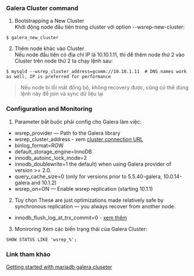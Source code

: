 ### Galera Cluster command

1. Bootstrapping a New Cluster <br>
Khởi động node đầu tiên trong cluster với option --wsrep-new-cluster:
```
$ galera_new_cluster
```
2. Thêm node khác vào Cluster <br>
Nếu node đầu tiên có địa chỉ IP là 10.10.1.11, thì để thêm node thứ 2 vào Cluster trên node thứ 2 ta chạy lệnh sau:
```
$ mysqld --wsrep_cluster_address=gcomm://10.10.1.11  # DNS names work as well, IP is preferred for performance
```
> Nếu node bị lỗi mất đồng bộ, không recovery được, cũng có thể dùng lệnh này để join và sync dữ liệu lại
### Configuration and Monitoring
1. Parameter bắt buộc phải config cho Galera làm việc:
  - wsrep_provider — Path to the Galera library
  - wsrep_cluster_address - xem [cluster connection URL](https://mariadb.com/kb/en/galera-cluster-address/)
  - binlog_format=ROW 
  - default_storage_engine=InnoDB
  - innodb_autoinc_lock_mode=2
  - innodb_doublewrite=1 the default) when using Galera provider of version >= 2.0.
  - query_cache_size=0 (only for versions prior to 5.5.40-galera, 10.0.14-galera and 10.1.2)
  - wsrep_on=ON — Enable wsrep replication (starting 10.1.1)
2. Tùy chọn
These are just optimizations made relatively safe by synchronous replication — you always recover from another node.
  - innodb_flush_log_at_trx_commit=0 - [xem thêm](https://mariadb.com/kb/en/xtradbinnodb-server-system-variables/#innodb_flush_log_at_trx_commit)
3. Moniroring
Xem các biến trạng thái của Galera Cluster:
```
SHOW STATUS LIKE 'wsrep_%';
```
### Link tham khảo
[Getting started with mariadb galera cluseter](https://mariadb.com/kb/en/library/getting-started-with-mariadb-galera-cluster/)
